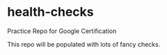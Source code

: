# health-checks
Practice Repo for Google Certification

This repo will be populated with lots of fancy checks.
